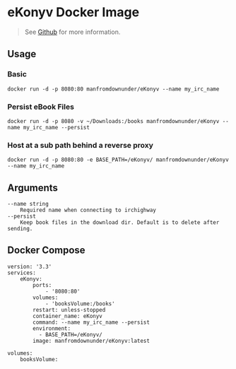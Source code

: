 # eKonyv Docker Image

> See [Github](https://github.com/manfromdownunder/eKonyv) for more information.

## Usage

### Basic

`docker run -d -p 8080:80 manfromdownunder/eKonyv --name my_irc_name`

### Persist eBook Files

`docker run -d -p 8080 -v ~/Downloads:/books manfromdownunder/eKonyv --name my_irc_name --persist`

### Host at a sub path behind a reverse proxy

`docker run -d -p 8080:80 -e BASE_PATH=/eKonyv/ manfromdownunder/eKonyv --name my_irc_name`

## Arguments

```
--name string
    Required name when connecting to irchighway
--persist
    Keep book files in the download dir. Default is to delete after sending.
```

## Docker Compose

```docker
version: '3.3'
services:
    eKonyv:
        ports:
            - '8080:80'
        volumes:
            - 'booksVolume:/books'
        restart: unless-stopped
        container_name: eKonyv
        command: --name my_irc_name --persist
        environment:
          - BASE_PATH=/eKonyv/
        image: manfromdownunder/eKonyv:latest

volumes:
    booksVolume:
```
